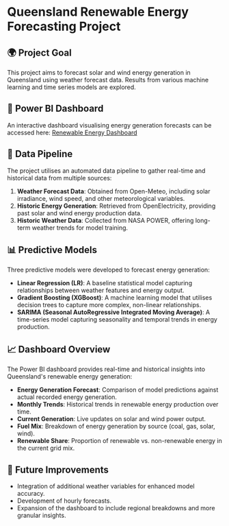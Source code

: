 # Queensland Renewable Energy Forecasting Project

## 🌍 Project Goal
This project aims to forecast solar and wind energy generation in Queensland using weather forecast data. Results from various machine learning and time series models are explored.

## 🔗 Power BI Dashboard
An interactive dashboard visualising energy generation forecasts can be accessed here:
[Renewable Energy Dashboard](https://app.powerbi.com/view?r=eyJrIjoiNDEyNGVkYjgtM2UzZC00NzdjLWFhYjgtYmY4MmEyN2ZjZjI4IiwidCI6IjRkZjFmMjIxLTQwNzMtNDM4Ni1hYjMxLWRlYTMzMWFhMGY0NCJ9)

## 🔄 Data Pipeline
The project utilises an automated data pipeline to gather real-time and historical data from multiple sources:

1. **Weather Forecast Data**: Obtained from Open-Meteo, including solar irradiance, wind speed, and other meteorological variables.
2. **Historic Energy Generation**: Retrieved from OpenElectricity, providing past solar and wind energy production data.
3. **Historic Weather Data**: Collected from NASA POWER, offering long-term weather trends for model training.

## 📊 Predictive Models
Three predictive models were developed to forecast energy generation:

- **Linear Regression (LR)**: A baseline statistical model capturing relationships between weather features and energy output.
- **Gradient Boosting (XGBoost)**: A machine learning model that utilises decision trees to capture more complex, non-linear relationships.
- **SARIMA (Seasonal AutoRegressive Integrated Moving Average)**: A time-series model capturing seasonality and temporal trends in energy production.

## 📈 Dashboard Overview
The Power BI dashboard provides real-time and historical insights into Queensland's renewable energy generation:

- **Energy Generation Forecast**: Comparison of model predictions against actual recorded energy generation.
- **Monthly Trends**: Historical trends in renewable energy production over time.
- **Current Generation**: Live updates on solar and wind power output.
- **Fuel Mix**: Breakdown of energy generation by source (coal, gas, solar, wind).
- **Renewable Share**: Proportion of renewable vs. non-renewable energy in the current grid mix.

## 🚀 Future Improvements
- Integration of additional weather variables for enhanced model accuracy.
- Development of hourly forecasts.
- Expansion of the dashboard to include regional breakdowns and more granular insights.

